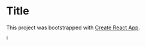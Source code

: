# Title

This project was bootstrapped with [Create React App](https://github.com/facebook/create-react-app).

<a href="./kanbas.md" title="kanbas"><img width="5%" src="https://res.cloudinary.com/rick-rick-torrellas/image/upload/v1629301660/icons/kanban_oifhu7.png"/></a>
